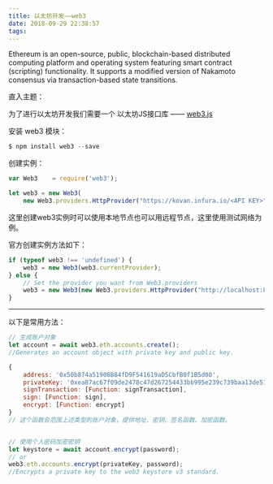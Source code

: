 ```yaml
---
title: 以太坊开发——web3
date: 2018-09-29 22:38:57
tags:
---
```


Ethereum is an open-source, public, blockchain-based distributed computing platform and operating system featuring smart contract (scripting) functionality. It supports a modified version of Nakamoto consensus via transaction-based state transitions.

<!-- more -->

直入主题：

为了进行以太坊开发我们需要一个 以太坊JS接口库 —— [web3.js](https://github.com/ethereum/web3.js/ "web3")

安装 web3 模块：
```js
$ npm install web3 --save
```

创建实例：
```js
var Web3    = require('web3');

let web3 = new Web3(
    new Web3.providers.HttpProvider("https://kovan.infura.io/<API KEY>"));
```
这里创建web3实例时可以使用本地节点也可以用远程节点，这里使用测试网络为例。

官方创建实例方法如下：
```js
if (typeof web3 !== 'undefined') {
    web3 = new Web3(web3.currentProvider);
} else {
    // Set the provider you want from Web3.providers
    web3 = new Web3(new Web3.providers.HttpProvider("http://localhost:8545"));
}
```


----


以下是常用方法：

```js
// 生成账户对象
let account = await web3.eth.accounts.create();
//Generates an account object with private key and public key.

{ 
    address: '0x50b874a51908B84fD9F541619aD5CbfB0f1B5d00',
    privateKey: '0xea87ac67f09de2478c47d267254433bb995e239c739baa13de51dbad7aec0c6c',
    signTransaction: [Function: signTransaction],
    sign: [Function: sign],
    encrypt: [Function: encrypt]
}
// 这个函数会范围上述类型的账户对象，提供地址、密钥、签名函数、加密函数。


// 使用个人密码加密密钥
let keystore = await account.encrypt(password);
// or
web3.eth.accounts.encrypt(privateKey, password);
//Encrypts a private key to the web3 keystore v3 standard.


```